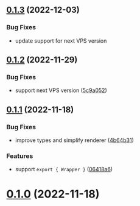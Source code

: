## [0.1.3](https://github.com/brillout/stem-react/compare/v0.1.2...v0.1.3) (2022-12-03)

### Bug Fixes

* update support for next VPS version


## [0.1.2](https://github.com/brillout/stem-react/compare/v0.1.1...v0.1.2) (2022-11-29)


### Bug Fixes

* support next VPS version ([5c9a052](https://github.com/brillout/stem-react/commit/5c9a052858f2e300e99d5005d15d51c823f15c6e))



## [0.1.1](https://github.com/brillout/stem-react/compare/v0.1.0...v0.1.1) (2022-11-18)


### Bug Fixes

* improve types and simplify renderer ([4b64b31](https://github.com/brillout/stem-react/commit/4b64b31d260e3e646a136c556500af4b291601aa))


### Features

* support `export { Wrapper }` ([06418a6](https://github.com/brillout/stem-react/commit/06418a6f719a01746256292cc15ff20dc28a9f85))



# [0.1.0](https://github.com/brillout/stem-react/compare/v0.0.15...v0.1.0) (2022-11-18)



